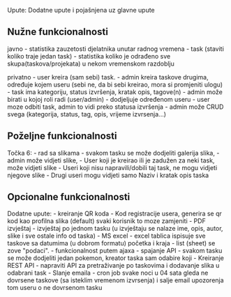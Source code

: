 Upute:
Dodatne upute i pojašnjena uz glavne upute

Nužne funkcionalnosti
--
javno
	- statistika zauzetosti djelatnika unutar radnog vremena
	- task (staviti koliko traje jedan task)
	- statistika koliko je odrađeno sve skupa(taskova/projekata) u nekom vremenskom razdoblju 
	
privatno
	- user kreira (sam sebi) task.
	- admin kreira taskove drugima, određuje kojem useru (sebi ne, da bi sebi kreirao, mora si promjeniti ulogu)
		- task ima kategoriju, status izvršenja, kratak opis, tagove(n)
		- admin može birati u kojoj roli radi (user/admin)
		- dodjeljuje određenom useru
		- user moze odbiti task, admin to vidi preko statusa izvršenja
	- admin može CRUD svega (kategorija, status, tag, opis, vrijeme izvrsenja...)

Poželjne funkcionalnosti
--
Točka 6:
	- rad sa slikama
		- svakom tasku se može dodjeliti galerija slika, 
		- admin može vidjeti slike, 
		- User koji je kreirao ili je zadužen za neki task, može vidjeti slike
		- Useri koji nisu napravili/dobili taj task, ne mogu vidjeti njegove slike
		- Drugi useri mogu vidjeti samo Naziv i kratak opis taska
		
	
Opcionalne funkcionalnosti
--
Dodatne upute:
	- kreiranje QR koda
		- Kod registracije usera, generira se qr kod kao profilna slika (default) svaki korisnik to moze zamjeniti
	- PDF izvještaj
		- izvještaj po jednom tasku (u izvještaju se nalaze ime, opis, autor, slike i sve ostale info od taska)
	- MS excel
		- excel tablica ispisuje sve taskove sa datumima (u dobrom formatu) početka i kraja
		- list (sheet) se zove "podaci".
	- funkcionalnost putem ajaxa
	- spajanje API
		- svakom tasku se može dodjeliti jedan pokemon, kreator taska sam odabire koji
	- Kreiranje REST API
		- napraviti API za pretraživanje po taskovima i dodavanje slika u odabrani task
	- Slanje emaila
		- cron job svake noci u 04 sata gleda ne dovrsene taskove (sa isteklim vremenom izvrsenja) i 
		  salje email upozorenja tom useru o ne dovrsenom tasku


